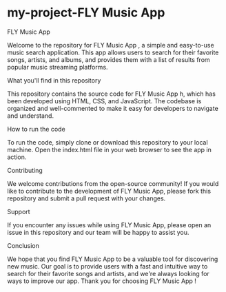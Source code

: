 # my-project-FLY Music App 
FLY Music App 

Welcome to the repository for FLY Music App , a simple and easy-to-use music search application. This app allows users to search for their favorite songs, artists, and albums, and provides them with a list of results from popular music streaming platforms.

What you'll find in this repository

This repository contains the source code for FLY Music App h, which has been developed using HTML, CSS, and JavaScript. The codebase is organized and well-commented to make it easy for developers to navigate and understand.

How to run the code

To run the code, simply clone or download this repository to your local machine. Open the index.html file in your web browser to see the app in action.

Contributing

We welcome contributions from the open-source community! If you would like to contribute to the development of FLY Music App, please fork this repository and submit a pull request with your changes.

Support

If you encounter any issues while using FLY Music App, please open an issue in this repository and our team will be happy to assist you.

Conclusion

We hope that you find FLY Music App to be a valuable tool for discovering new music. Our goal is to provide users with a fast and intuitive way to search for their favorite songs and artists, and we're always looking for ways to improve our app. Thank you for choosing FLY Music App !



